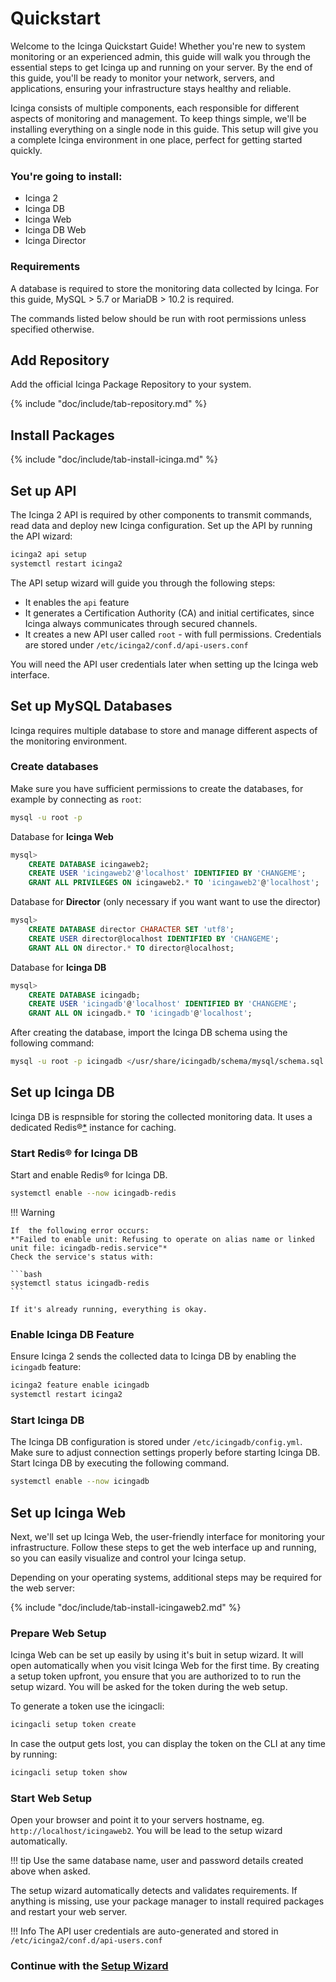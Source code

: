 # Quickstart

Welcome to the Icinga Quickstart Guide! Whether you're new to system monitoring or an experienced admin, this guide will walk you through the essential steps to get Icinga up and running on your server. By the end of this guide, you'll be ready to monitor your network, servers, and applications, ensuring your infrastructure stays healthy and reliable.

Icinga consists of multiple components, each responsible for different aspects of monitoring and management. To keep things simple, we'll be installing everything on a single node in this guide. This setup will give you a complete Icinga environment in one place, perfect for getting started quickly.

### You're going to install:

- Icinga 2
- Icinga DB
- Icinga Web
- Icinga DB Web
- Icinga Director

### Requirements

A database is required to store the monitoring data collected by Icinga. For this guide, MySQL > 5.7 or MariaDB > 10.2 is required.

The commands listed below should be run with root permissions unless specified otherwise.


## Add Repository

Add the official Icinga Package Repository to your system.

{% include "doc/include/tab-repository.md" %}

## Install Packages

{% include "doc/include/tab-install-icinga.md" %}

## Set up API

The Icinga 2 API is required by other components to transmit commands, read data and deploy new Icinga configuration. Set up the API by running the API wizard:

```bash
icinga2 api setup
systemctl restart icinga2
```

The API setup wizard will guide you through the following steps:

* It enables the `api` feature
* It generates a Certification Authority (CA) and initial certificates, since Icinga always communicates through secured channels.
* It creates a new API user called `root` - with full permissions. Credentials are stored under `/etc/icinga2/conf.d/api-users.conf`

You will need the API user credentials later when setting up the Icinga web interface.

## Set up MySQL Databases

Icinga requires multiple database to store and manage different aspects of the monitoring environment.

### Create databases

Make sure you have sufficient permissions to create the databases, for example by connecting as `root`:

```bash
mysql -u root -p
```

Database for **Icinga Web**

```sql
mysql>
    CREATE DATABASE icingaweb2;
    CREATE USER 'icingaweb2'@'localhost' IDENTIFIED BY 'CHANGEME';
    GRANT ALL PRIVILEGES ON icingaweb2.* TO 'icingaweb2'@'localhost';
```

Database for **Director** (only necessary if you want want to use the director)

```sql
mysql>
    CREATE DATABASE director CHARACTER SET 'utf8';
    CREATE USER director@localhost IDENTIFIED BY 'CHANGEME';
    GRANT ALL ON director.* TO director@localhost;
```

Database for **Icinga DB**

```sql
mysql>
    CREATE DATABASE icingadb;
    CREATE USER 'icingadb'@'localhost' IDENTIFIED BY 'CHANGEME';
    GRANT ALL ON icingadb.* TO 'icingadb'@'localhost';
```

After creating the database, import the Icinga DB schema using the following command:

```bash
mysql -u root -p icingadb </usr/share/icingadb/schema/mysql/schema.sql
```

## Set up Icinga DB

Icinga DB is respnsible for storing the collected monitoring data. It uses a dedicated Redis®[\*](TRADEMARKS.md#redis) instance for caching.

### Start Redis® for Icinga DB

Start and enable Redis® for Icinga DB.

```bash
systemctl enable --now icingadb-redis
```

!!! Warning

    If  the following error occurs: 
    *"Failed to enable unit: Refusing to operate on alias name or linked unit file: icingadb-redis.service"*
    Check the service's status with: 
    
    ```bash
    systemctl status icingadb-redis
    ```

    If it's already running, everything is okay.

### Enable Icinga DB Feature

Ensure Icinga 2 sends the collected data to Icinga DB by enabling the `icingadb` feature:

```bash
icinga2 feature enable icingadb
systemctl restart icinga2
```


### Start Icinga DB

The Icinga DB configuration is stored under `/etc/icingadb/config.yml`. Make sure to adjust connection settings properly before starting Icinga DB. Start Icinga DB by executing the following command.

```bash
systemctl enable --now icingadb
```

## Set up Icinga Web

Next, we'll set up Icinga Web, the user-friendly interface for monitoring your infrastructure. Follow these steps to get the web interface up and running, so you can easily visualize and control your Icinga setup.

Depending on your operating systems, additional steps may be required for the web server:

{% include "doc/include/tab-install-icingaweb2.md" %}

### Prepare Web Setup

Icinga Web can be set up easily by using it's buit in setup wizard. It will open automatically when you visit Icinga Web for the first time. By creating a setup token upfront, you ensure that you are authorized to to run the setup wizard. You will be asked for the token during the web setup.

To generate a token use the icingacli:

```bash 
icingacli setup token create
```

In case the output gets lost, you can display the token on the CLI at any time by running:

```bash
icingacli setup token show
```

### Start Web Setup

Open your browser and point it to your servers hostname, eg. `http://localhost/icingaweb2`. You will be lead to the setup wizard automatically.

!!! tip
    Use the same database name, user and password details created above when asked.

The setup wizard automatically detects and validates requirements. If anything is missing, use your package manager to install required packages and restart your web server.


!!! Info
    The API user credentials are auto-generated and stored in `/etc/icinga2/conf.d/api-users.conf`

### Continue with the **[Setup Wizard](11-websetup.md)**
